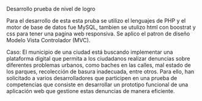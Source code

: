 Desarrollo prueba de nivel de logro 

Para el desarrollo de esta esta pruba se utilizo el lenguajes de PHP y el motor de base de datos fue MySQL, 
tambien se utulizo html con boostrat y css para tener una pagina web responsiva.
Se aplico el patron de diseño Modelo Vista Controlador (MVC). 

Caso:
El municipio de una ciudad está buscando implementar una plataforma digital
que permita a los ciudadanos realizar denuncias sobre diferentes problemas
urbanos, como baches en las calles, mal estado de los parques, recolección de
basura inadecuada, entre otros. Para ello, han solicitado a varios
desarrolladores que participen en una prueba de competencias que consiste en
desarrollar un prototipo funcional de una aplicación web que gestione estas
denuncias de manera eficiente.

